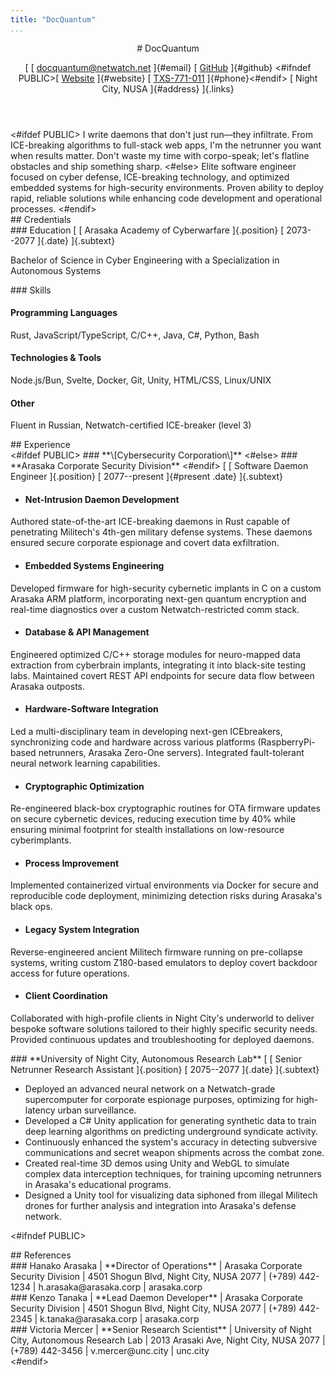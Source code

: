 ```yaml
---
title: "DocQuantum"
...
```


<header>
# DocQuantum

[
[ [docquantum@netwatch.net](mailto:docquantum@netwatch.net) ]{#email}
[ [GitHub](https://github.com/docquantum) ]{#github} <#ifndef PUBLIC>[ [Website](https://docquantum.corp) ]{#website}
[ [TXS-771-011](tel:TXS-771-011) ]{#phone}<#endif>
[ Night City, NUSA ]{#address}
]{.links}
</header>

<div id="summary" class="content">
<#ifdef PUBLIC>
I write daemons that don't just run—they infiltrate. From ICE-breaking algorithms to full-stack web apps, I'm the netrunner you want when results matter. Don't waste my time with corpo-speak; let's flatline obstacles and ship something sharp.
<#else>
Elite software engineer focused on cyber defense, ICE-breaking technology, and optimized embedded systems for high-security environments. Proven ability to deploy rapid, reliable solutions while enhancing code development and operational processes.
<#endif>
</div>

<div class="content">
## Credentials

<section>
### Education
[
[ Arasaka Academy of Cyberwarfare ]{.position}
[ 2073--2077 ]{.date}
]{.subtext}

Bachelor of Science in Cyber Engineering with a Specialization in Autonomous Systems

</section>

<section>
### Skills

#### Programming Languages
Rust, JavaScript/TypeScript, C/C++, Java, C#, Python, Bash

#### Technologies & Tools
Node.js/Bun, Svelte, Docker, Git, Unity, HTML/CSS, Linux/UNIX

#### Other
Fluent in Russian, Netwatch-certified ICE-breaker (level 3)

</section>
</div>

<div class="content">
## Experience

<section>
<#ifdef PUBLIC>
### **\[Cybersecurity Corporation\]**
<#else>
### **Arasaka Corporate Security Division**
<#endif>
[
[ Software Daemon Engineer ]{.position}
[ 2077--present ]{#present .date}
]{.subtext}

- #### Net-Intrusion Daemon Development
Authored state-of-the-art ICE-breaking daemons in Rust capable of penetrating Militech's 4th-gen military defense systems. These daemons ensured secure corporate espionage and covert data exfiltration.

- #### Embedded Systems Engineering
Developed firmware for high-security cybernetic implants in C on a custom Arasaka ARM platform, incorporating next-gen quantum encryption and real-time diagnostics over a custom Netwatch-restricted comm stack.

- #### Database & API Management
Engineered optimized C/C++ storage modules for neuro-mapped data extraction from cyberbrain implants, integrating it into black-site testing labs. Maintained covert REST API endpoints for secure data flow between Arasaka outposts.

- #### Hardware-Software Integration
Led a multi-disciplinary team in developing next-gen ICEbreakers, synchronizing code and hardware across various platforms (RaspberryPi-based netrunners, Arasaka Zero-One servers). Integrated fault-tolerant neural network learning capabilities.

- #### Cryptographic Optimization
Re-engineered black-box cryptographic routines for OTA firmware updates on secure cybernetic devices, reducing execution time by 40% while ensuring minimal footprint for stealth installations on low-resource cyberimplants.

- #### Process Improvement
Implemented containerized virtual environments via Docker for secure and reproducible code deployment, minimizing detection risks during Arasaka's black ops.

- #### Legacy System Integration
Reverse-engineered ancient Militech firmware running on pre-collapse systems, writing custom Z180-based emulators to deploy covert backdoor access for future operations.

- #### Client Coordination
Collaborated with high-profile clients in Night City's underworld to deliver bespoke software solutions tailored to their highly specific security needs. Provided continuous updates and troubleshooting for deployed daemons.

</section>

<section>
### **University of Night City, Autonomous Research Lab**
[ [ Senior Netrunner Research Assistant ]{.position} [ 2075--2077 ]{.date} ]{.subtext}

- Deployed an advanced neural network on a Netwatch-grade supercomputer for corporate espionage purposes, optimizing for high-latency urban surveillance.
- Developed a C# Unity application for generating synthetic data to train deep learning algorithms on predicting underground syndicate activity.
- Continuously enhanced the system's accuracy in detecting subversive communications and secret weapon shipments across the combat zone.
- Created real-time 3D demos using Unity and WebGL to simulate complex data interception techniques, for training upcoming netrunners in Arasaka's educational programs.
- Designed a Unity tool for visualizing data siphoned from illegal Militech drones for further analysis and integration into Arasaka's defense network.

</section>
</div>

<#ifndef PUBLIC>
<div class="content">
## References

<section>
### Hanako Arasaka
| **Director of Operations**
| Arasaka Corporate Security Division
| 4501 Shogun Blvd, Night City, NUSA 2077
| (+789) 442-1234
| h.arasaka@arasaka.corp
| arasaka.corp

</section>
<section>
### Kenzo Tanaka
| **Lead Daemon Developer**
| Arasaka Corporate Security Division
| 4501 Shogun Blvd, Night City, NUSA 2077
| (+789) 442-2345
| k.tanaka@arasaka.corp
| arasaka.corp

</section>
<section>
### Victoria Mercer
| **Senior Research Scientist**
| University of Night City, Autonomous Research Lab
| 2013 Arasaki Ave, Night City, NUSA 2077
| (+789) 442-3456
| v.mercer@unc.city
| unc.city

</section>
</div>
<#endif>
